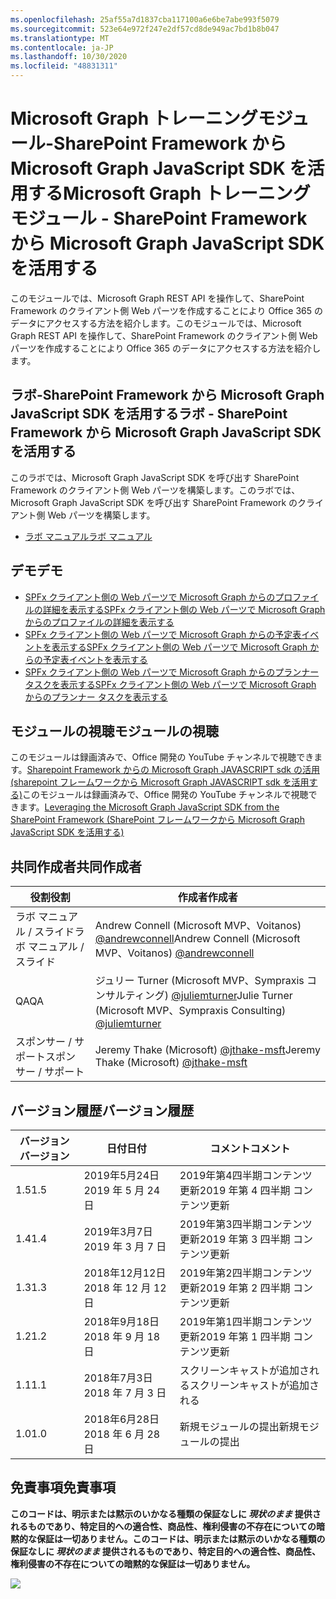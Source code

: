 ```yaml
---
ms.openlocfilehash: 25af55a7d1837cba117100a6e6be7abe993f5079
ms.sourcegitcommit: 523e64e972f247e2df57cd8de949ac7bd1b8b047
ms.translationtype: MT
ms.contentlocale: ja-JP
ms.lasthandoff: 10/30/2020
ms.locfileid: "48831311"
---
```

# <a name="microsoft-graph-----sharepoint-framework--microsoft-graph-javascript-sdk-"></a><span data-ttu-id="8d8fa-101">Microsoft Graph トレーニングモジュール-SharePoint Framework から Microsoft Graph JavaScript SDK を活用する</span><span class="sxs-lookup"><span data-stu-id="8d8fa-101">Microsoft Graph トレーニング モジュール - SharePoint Framework から Microsoft Graph JavaScript SDK を活用する</span></span>

<span data-ttu-id="8d8fa-102">このモジュールでは、Microsoft Graph REST API を操作して、SharePoint Framework のクライアント側 Web パーツを作成することにより Office 365 のデータにアクセスする方法を紹介します。</span><span class="sxs-lookup"><span data-stu-id="8d8fa-102">このモジュールでは、Microsoft Graph REST API を操作して、SharePoint Framework のクライアント側 Web パーツを作成することにより Office 365 のデータにアクセスする方法を紹介します。</span></span>

## <a name="---sharepoint-framework--microsoft-graph-javascript-sdk-"></a><span data-ttu-id="8d8fa-103">ラボ-SharePoint Framework から Microsoft Graph JavaScript SDK を活用する</span><span class="sxs-lookup"><span data-stu-id="8d8fa-103">ラボ - SharePoint Framework から Microsoft Graph JavaScript SDK を活用する</span></span>

<span data-ttu-id="8d8fa-104">このラボでは、Microsoft Graph JavaScript SDK を呼び出す SharePoint Framework のクライアント側 Web パーツを構築します。</span><span class="sxs-lookup"><span data-stu-id="8d8fa-104">このラボでは、Microsoft Graph JavaScript SDK を呼び出す SharePoint Framework のクライアント側 Web パーツを構築します。</span></span>

- [<span data-ttu-id="8d8fa-105">ラボ マニュアル</span><span class="sxs-lookup"><span data-stu-id="8d8fa-105">ラボ マニュアル</span></span>](./Lab.md)

## <a name=""></a><span data-ttu-id="8d8fa-106">デモ</span><span class="sxs-lookup"><span data-stu-id="8d8fa-106">デモ</span></span>

- [<span data-ttu-id="8d8fa-107">SPFx クライアント側の Web パーツで Microsoft Graph からのプロファイルの詳細を表示する</span><span class="sxs-lookup"><span data-stu-id="8d8fa-107">SPFx クライアント側の Web パーツで Microsoft Graph からのプロファイルの詳細を表示する</span></span>](./Demos/01-personal-info)
- [<span data-ttu-id="8d8fa-108">SPFx クライアント側の Web パーツで Microsoft Graph からの予定表イベントを表示する</span><span class="sxs-lookup"><span data-stu-id="8d8fa-108">SPFx クライアント側の Web パーツで Microsoft Graph からの予定表イベントを表示する</span></span>](./Demos/02-events)
- [<span data-ttu-id="8d8fa-109">SPFx クライアント側の Web パーツで Microsoft Graph からのプランナータスクを表示する</span><span class="sxs-lookup"><span data-stu-id="8d8fa-109">SPFx クライアント側の Web パーツで Microsoft Graph からのプランナー タスクを表示する</span></span>](./Demos/03-tasks)

## <a name=""></a><span data-ttu-id="8d8fa-110">モジュールの視聴</span><span class="sxs-lookup"><span data-stu-id="8d8fa-110">モジュールの視聴</span></span>

<span data-ttu-id="8d8fa-111">このモジュールは録画済みで、Office 開発の YouTube チャンネルで視聴できます。[Sharepoint Framework からの Microsoft Graph JAVASCRIPT sdk の活用 (sharepoint フレームワークから Microsoft Graph JAVASCRIPT sdk を活用する)](https://www.youtube.com/watch?v=U1JrBwP3vc8)</span><span class="sxs-lookup"><span data-stu-id="8d8fa-111">このモジュールは録画済みで、Office 開発の YouTube チャンネルで視聴できます。[Leveraging the Microsoft Graph JavaScript SDK from the SharePoint Framework (SharePoint フレームワークから Microsoft Graph JavaScript SDK を活用する)](https://www.youtube.com/watch?v=U1JrBwP3vc8)</span></span>

## <a name=""></a><span data-ttu-id="8d8fa-112">共同作成者</span><span class="sxs-lookup"><span data-stu-id="8d8fa-112">共同作成者</span></span>

| <span data-ttu-id="8d8fa-113">役割</span><span class="sxs-lookup"><span data-stu-id="8d8fa-113">役割</span></span> | <span data-ttu-id="8d8fa-114">作成者</span><span class="sxs-lookup"><span data-stu-id="8d8fa-114">作成者</span></span> |
| -------------------- | --------------------------------------------------------------------------------------------- |
| <span data-ttu-id="8d8fa-115">ラボ マニュアル / スライド</span><span class="sxs-lookup"><span data-stu-id="8d8fa-115">ラボ マニュアル / スライド</span></span> | <span data-ttu-id="8d8fa-116">Andrew Connell (Microsoft MVP、Voitanos) [@andrewconnell](//github.com/andrewconnell)</span><span class="sxs-lookup"><span data-stu-id="8d8fa-116">Andrew Connell (Microsoft MVP、Voitanos) [@andrewconnell](//github.com/andrewconnell)</span></span> |
| <span data-ttu-id="8d8fa-117">QA</span><span class="sxs-lookup"><span data-stu-id="8d8fa-117">QA</span></span> | <span data-ttu-id="8d8fa-118">ジュリー Turner (Microsoft MVP、Sympraxis コンサルティング) [@juliemturner](//github.com/juliemturner)</span><span class="sxs-lookup"><span data-stu-id="8d8fa-118">Julie Turner (Microsoft MVP、Sympraxis Consulting) [@juliemturner](//github.com/juliemturner)</span></span> |
| <span data-ttu-id="8d8fa-119">スポンサー / サポート</span><span class="sxs-lookup"><span data-stu-id="8d8fa-119">スポンサー / サポート</span></span> | <span data-ttu-id="8d8fa-120">Jeremy Thake (Microsoft) [@jthake-msft](//github.com/jthake-msft)</span><span class="sxs-lookup"><span data-stu-id="8d8fa-120">Jeremy Thake (Microsoft) [@jthake-msft](//github.com/jthake-msft)</span></span> |

## <a name=""></a><span data-ttu-id="8d8fa-121">バージョン履歴</span><span class="sxs-lookup"><span data-stu-id="8d8fa-121">バージョン履歴</span></span>

| <span data-ttu-id="8d8fa-122">バージョン</span><span class="sxs-lookup"><span data-stu-id="8d8fa-122">バージョン</span></span> | <span data-ttu-id="8d8fa-123">日付</span><span class="sxs-lookup"><span data-stu-id="8d8fa-123">日付</span></span> | <span data-ttu-id="8d8fa-124">コメント</span><span class="sxs-lookup"><span data-stu-id="8d8fa-124">コメント</span></span> |
| ------- | ------------------ | ---------------------- |
| <span data-ttu-id="8d8fa-125">1.5</span><span class="sxs-lookup"><span data-stu-id="8d8fa-125">1.5</span></span> | <span data-ttu-id="8d8fa-126">2019年5月24日</span><span class="sxs-lookup"><span data-stu-id="8d8fa-126">2019 年 5 月 24 日</span></span> | <span data-ttu-id="8d8fa-127">2019年第4四半期コンテンツ更新</span><span class="sxs-lookup"><span data-stu-id="8d8fa-127">2019 年第 4 四半期 コンテンツ更新</span></span> |
| <span data-ttu-id="8d8fa-128">1.4</span><span class="sxs-lookup"><span data-stu-id="8d8fa-128">1.4</span></span> | <span data-ttu-id="8d8fa-129">2019年3月7日</span><span class="sxs-lookup"><span data-stu-id="8d8fa-129">2019 年 3 月 7 日</span></span> | <span data-ttu-id="8d8fa-130">2019年第3四半期コンテンツ更新</span><span class="sxs-lookup"><span data-stu-id="8d8fa-130">2019 年第 3 四半期 コンテンツ更新</span></span> |
| <span data-ttu-id="8d8fa-131">1.3</span><span class="sxs-lookup"><span data-stu-id="8d8fa-131">1.3</span></span> | <span data-ttu-id="8d8fa-132">2018年12月12日</span><span class="sxs-lookup"><span data-stu-id="8d8fa-132">2018 年 12 月 12 日</span></span> | <span data-ttu-id="8d8fa-133">2019年第2四半期コンテンツ更新</span><span class="sxs-lookup"><span data-stu-id="8d8fa-133">2019 年第 2 四半期 コンテンツ更新</span></span> |
| <span data-ttu-id="8d8fa-134">1.2</span><span class="sxs-lookup"><span data-stu-id="8d8fa-134">1.2</span></span> | <span data-ttu-id="8d8fa-135">2018年9月18日</span><span class="sxs-lookup"><span data-stu-id="8d8fa-135">2018 年 9 月 18 日</span></span> | <span data-ttu-id="8d8fa-136">2019年第1四半期コンテンツ更新</span><span class="sxs-lookup"><span data-stu-id="8d8fa-136">2019 年第 1 四半期 コンテンツ更新</span></span> |
| <span data-ttu-id="8d8fa-137">1.1</span><span class="sxs-lookup"><span data-stu-id="8d8fa-137">1.1</span></span> | <span data-ttu-id="8d8fa-138">2018年7月3日</span><span class="sxs-lookup"><span data-stu-id="8d8fa-138">2018 年 7 月 3 日</span></span> | <span data-ttu-id="8d8fa-139">スクリーンキャストが追加される</span><span class="sxs-lookup"><span data-stu-id="8d8fa-139">スクリーンキャストが追加される</span></span> |
| <span data-ttu-id="8d8fa-140">1.0</span><span class="sxs-lookup"><span data-stu-id="8d8fa-140">1.0</span></span> | <span data-ttu-id="8d8fa-141">2018年6月28日</span><span class="sxs-lookup"><span data-stu-id="8d8fa-141">2018 年 6 月 28 日</span></span> | <span data-ttu-id="8d8fa-142">新規モジュールの提出</span><span class="sxs-lookup"><span data-stu-id="8d8fa-142">新規モジュールの提出</span></span> |

## <a name=""></a><span data-ttu-id="8d8fa-143">免責事項</span><span class="sxs-lookup"><span data-stu-id="8d8fa-143">免責事項</span></span>

<span data-ttu-id="8d8fa-144">**このコードは、明示または黙示のいかなる種類の保証なしに _現状のまま_ 提供されるものであり、特定目的への適合性、商品性、権利侵害の不存在についての暗黙的な保証は一切ありません。**</span><span class="sxs-lookup"><span data-stu-id="8d8fa-144">**このコードは、明示または黙示のいかなる種類の保証なしに _現状のまま_ 提供されるものであり、特定目的への適合性、商品性、権利侵害の不存在についての暗黙的な保証は一切ありません。**</span></span>

<img src="https://telemetry.sharepointpnp.com/msgraph-training-spfx" />
